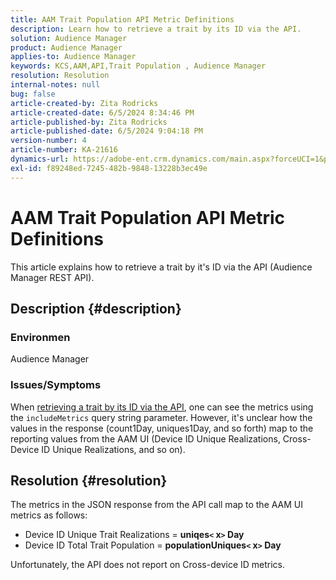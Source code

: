 ```yaml
---
title: AAM Trait Population API Metric Definitions
description: Learn how to retrieve a trait by its ID via the API.
solution: Audience Manager
product: Audience Manager
applies-to: Audience Manager
keywords: KCS,AAM,API,Trait Population , Audience Manager
resolution: Resolution
internal-notes: null
bug: false
article-created-by: Zita Rodricks
article-created-date: 6/5/2024 8:34:46 PM
article-published-by: Zita Rodricks
article-published-date: 6/5/2024 9:04:18 PM
version-number: 4
article-number: KA-21616
dynamics-url: https://adobe-ent.crm.dynamics.com/main.aspx?forceUCI=1&pagetype=entityrecord&etn=knowledgearticle&id=8689c707-7b23-ef11-840a-000d3a372703
exl-id: f89248ed-7245-482b-9848-13228b3ec49e
---
```

# AAM Trait Population API Metric Definitions


This article explains how to retrieve a trait by it's ID via the API (Audience Manager REST API).

## Description {#description}


### Environmen

Audience Manager

### Issues/Symptoms

When [retrieving a trait by its ID via the API](https://bank.demdex.com/portal/swagger/index.html#/Traits%20API/get_traits__sid_), one can see the metrics using the `includeMetrics` query string parameter. However, it's unclear how the values in the response (count1Day, uniques1Day, and so forth) map to the reporting values from the AAM UI (Device ID Unique Realizations, Cross-Device ID Unique Realizations, and so on).


## Resolution {#resolution}


The metrics in the JSON response from the API call map to the AAM UI metrics as follows:

- Device ID Unique Trait Realizations = <b>uniqes`<` x`>` Day</b>
- Device ID Total Trait Population = <b>populationUniques`<` x`>` Day</b>


Unfortunately, the API does not report on Cross-device ID metrics.
